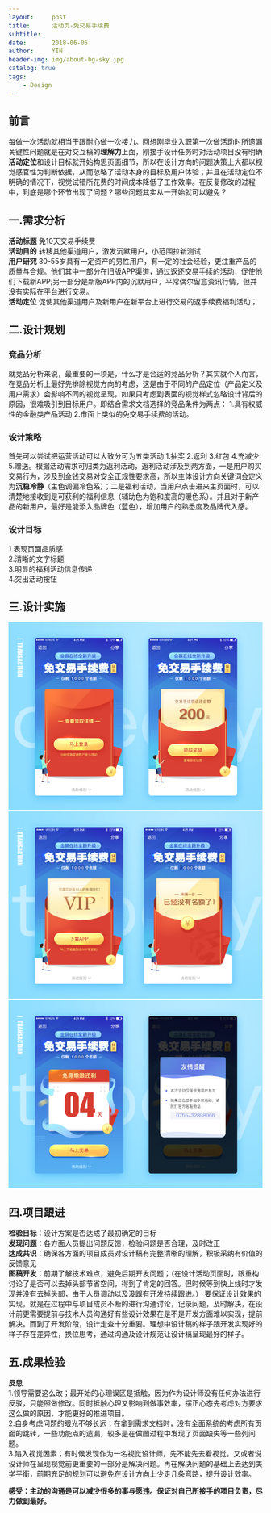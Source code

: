 ```yaml
---
layout:     post
title:      活动页-免交易手续费
subtitle:   
date:       2018-06-05
author:     YIN
header-img: img/about-bg-sky.jpg
catalog: true
tags:
    - Design
---
```


##  前言
每做一次活动就相当于跟耐心做一次接力。回想刚毕业入职第一次做活动时所遗漏关键性问题就是在对交互稿的**理解力**上面，刚接手设计任务时对活动项目没有明确**活动定位**和设计目标就开始构思页面细节，所以在设计方向的问题决策上大都以视觉感官性为判断依据，从而忽略了活动本身的目标及用户体验；并且在活动定位不明确的情况下，视觉试错所花费的时间成本降低了工作效率。在反复修改的过程中，到底是哪个环节出现了问题？哪些问题其实从一开始就可以避免？

## 一.需求分析
**活动标题**  免10天交易手续费  
**活动目的**  转移其他渠道用户，激发沉默用户，小范围拉新测试  
**用户研究**  30-55岁具有一定资产的男性用户，有一定的社会经验，更注重产品的质量与合规。他们其中一部分在旧版APP渠道，通过返还交易手续的活动，促使他们下载新APP;另一部分是新版APP内的沉默用户，平常偶尔留意资讯行情，但并没有实际在平台进行交易。  
**活动定位**  促使其他渠道用户及新用户在新平台上进行交易的返手续费福利活动；  

## 二.设计规划  
### 竞品分析
就竞品分析来说，最重要的一项是，什么才是合适的竞品分析？其实就个人而言，在竞品分析上最好先排除视觉方向的考虑，这是由于不同的产品定位（产品定义及用户需求）会影响不同的视觉呈现，如果只考虑到表面的视觉样式忽略设计背后的原因，很难吸引到目标用户。即结合需求文档选择的竞品条件为两点：  1.具有权威性的金融类产品活动  2.市面上类似的免交易手续费的活动。    
### 设计策略
首先可以尝试把运营活动可以大致分可为五类活动 1.抽奖 2.返利 3.红包 4.充减少 5.赠送。根据活动需求可归类为返利活动，返利活动涉及到两方面，一是用户购买交易行为，涉及到金钱交易对安全正规性要求高，所以主体设计方向关键词会定义为**沉稳冷静**（主色调偏冷色系）；二是福利活动，当用户点击进来主页面时，可以清楚地接收到是可获利的福利信息（辅助色为饱和度高的暖色系）。并且对于新产品的新用户，最好是能添入品牌色（蓝色），增加用户的熟悉度及品牌代入感。
### 设计目标
1.表现页面品质感  
2.清晰的文字标题  
3.明显的福利活动信息传递  
4.突出活动按钮  
     
## 三.设计实施
![one](https://github.com/SEP3WATER/SEP3WATER.github.io/blob/master/img/post-2-deal.jpg?raw=truee)
![two](https://github.com/SEP3WATER/SEP3WATER.github.io/blob/master/img/post-2-deal2.jpg?raw=true)
![three](https://github.com/SEP3WATER/SEP3WATER.github.io/blob/master/img/post-2-deal3.jpg?raw=true)

## 四.项目跟进
**检验目标**：设计方案是否达成了最初确定的目标  
**发现问题**：各方面人员提出问题反馈，检验问题是否合理，及时改正  
**达成共识**：确保各方面的项目成员对设计稿有完整清晰的理解，积极采纳有价值的反馈意见  
**图稿开发**：前期了解技术难点，避免后期开发问题；（在设计活动页面时，跟重构讨论了是否可以去掉头部节省空间，得到了肯定的回答。但时候等到快上线时才发现并没有去掉头部，由于人员调动以及没跟有开发持续跟进。）
要保证设计效果的实现，就是在过程中与项目成员不断的进行沟通讨论，记录问题，及时解决，在设计前更需要提前与技术人员沟通好有些设计效果在是不是开发方面难以实现，提前解决。而到了开发阶段，设计走查十分重要。理想中设计稿的样子跟开发实现好的样子存在差异性，换位思考，通过沟通及设计规范让设计稿呈现最好的样子。

## 五.成果检验
**反思**  
1.领导需要这么改；最开始的心理误区是抵触，因为作为设计师没有任何办法进行反驳，只能照做修改。同时抵触心理又影响到做事效率，摆正心态先考虑对方要求这么做的原因，才能更好的推进项目。  
2.自身考虑问题的眼光不够长远；在拿到需求文档时，没有全面系统的考虑所有页面的跳转，一些功能点的遗漏，较多是在做图过程中发现了页面缺失等一些列问题。   
3.陷入视觉因素；有时候发现作为一名视觉设计师，先不能先去看视觉。又或者说设计师在呈现视觉前更重要的一部分是解决问题。再在解决问题的基础上去达到美学平衡，前期充足的规划可以避免在设计方向上少走几条弯路，提升设计效率。   


**感受：主动的沟通是可以减少很多的事与愿违。保证对自己所接手的项目负责，尽力做到最好。**











